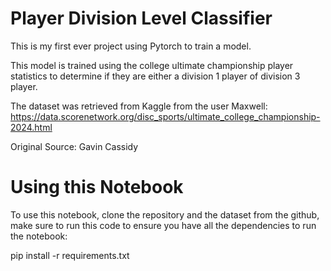 # Player Division Level Classifier

This is my first ever project using Pytorch to train a model.

This model is trained using the college ultimate championship player statistics to determine if they are either a division 1 player of division 3 player.

The dataset was retrieved from Kaggle from the user Maxwell:
https://data.scorenetwork.org/disc_sports/ultimate_college_championship-2024.html

Original Source: Gavin Cassidy

# Using this Notebook

To use this notebook, clone the repository and the dataset from the github, make sure to run this code to ensure you have all the dependencies to run the notebook:

pip install -r requirements.txt